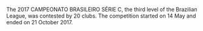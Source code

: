 The 2017 CAMPEONATO BRASILEIRO SÉRIE C, the third level of the Brazilian League, was contested by 20 clubs. The competition started on 14 May and ended on 21 October 2017.
